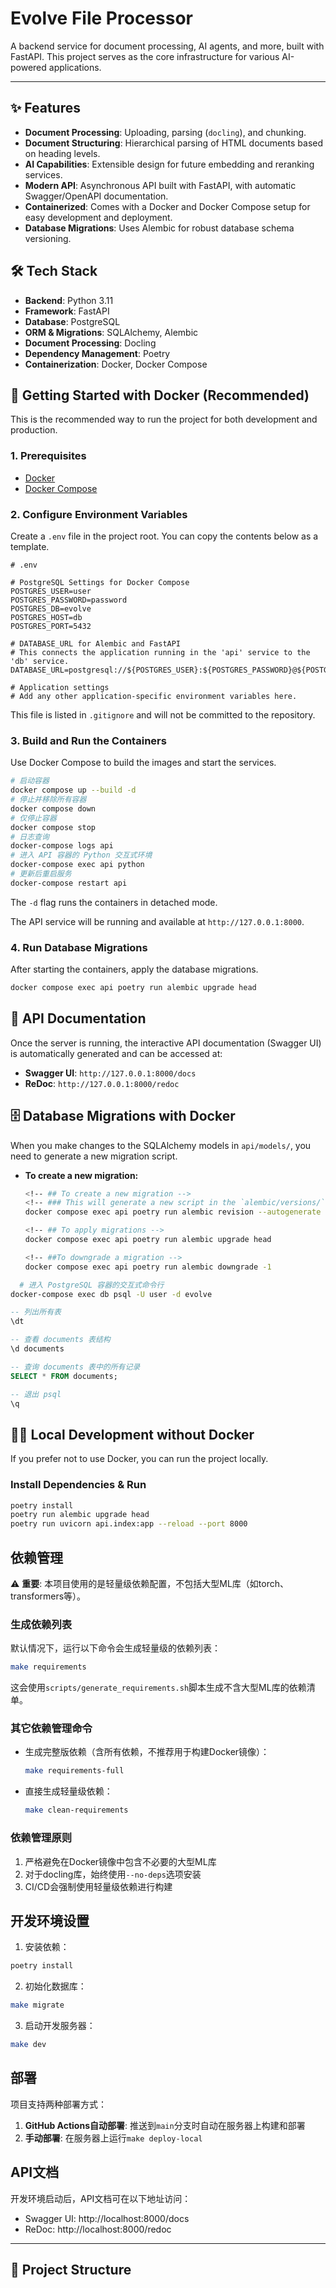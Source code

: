 # Evolve File Processor

A backend service for document processing, AI agents, and more, built with FastAPI. This project serves as the core infrastructure for various AI-powered applications.

---

## ✨ Features

- **Document Processing**: Uploading, parsing (`docling`), and chunking.
- **Document Structuring**: Hierarchical parsing of HTML documents based on heading levels.
- **AI Capabilities**: Extensible design for future embedding and reranking services.
- **Modern API**: Asynchronous API built with FastAPI, with automatic Swagger/OpenAPI documentation.
- **Containerized**: Comes with a Docker and Docker Compose setup for easy development and deployment.
- **Database Migrations**: Uses Alembic for robust database schema versioning.

## 🛠️ Tech Stack

- **Backend**: Python 3.11
- **Framework**: FastAPI
- **Database**: PostgreSQL
- **ORM & Migrations**: SQLAlchemy, Alembic
- **Document Processing**: Docling
- **Dependency Management**: Poetry
- **Containerization**: Docker, Docker Compose

## 🚀 Getting Started with Docker (Recommended)

This is the recommended way to run the project for both development and production.

### 1. Prerequisites

- [Docker](https://docs.docker.com/get-docker/)
- [Docker Compose](https://docs.docker.com/compose/install/)

### 2. Configure Environment Variables

Create a `.env` file in the project root. You can copy the contents below as a template.

```env
# .env

# PostgreSQL Settings for Docker Compose
POSTGRES_USER=user
POSTGRES_PASSWORD=password
POSTGRES_DB=evolve
POSTGRES_HOST=db
POSTGRES_PORT=5432

# DATABASE_URL for Alembic and FastAPI
# This connects the application running in the 'api' service to the 'db' service.
DATABASE_URL=postgresql://${POSTGRES_USER}:${POSTGRES_PASSWORD}@${POSTGRES_HOST}:${POSTGRES_PORT}/${POSTGRES_DB}

# Application settings
# Add any other application-specific environment variables here.
```
This file is listed in `.gitignore` and will not be committed to the repository.

### 3. Build and Run the Containers

Use Docker Compose to build the images and start the services.

```bash
# 启动容器
docker compose up --build -d
# 停止并移除所有容器
docker compose down
# 仅停止容器
docker compose stop
# 日志查询
docker-compose logs api
# 进入 API 容器的 Python 交互式环境
docker-compose exec api python
# 更新后重启服务
docker-compose restart api
```
The `-d` flag runs the containers in detached mode.

The API service will be running and available at `http://127.0.0.1:8000`.

### 4. Run Database Migrations

After starting the containers, apply the database migrations.

```bash
docker compose exec api poetry run alembic upgrade head
```

## 📄 API Documentation

Once the server is running, the interactive API documentation (Swagger UI) is automatically generated and can be accessed at:

- **Swagger UI**: `http://127.0.0.1:8000/docs`
- **ReDoc**: `http://127.0.0.1:8000/redoc`

## 🗄️ Database Migrations with Docker

When you make changes to the SQLAlchemy models in `api/models/`, you need to generate a new migration script.

- **To create a new migration:**
  ```bash
  <!-- ## To create a new migration -->
  <!-- ### This will generate a new script in the `alembic/versions/` directory. -->
  docker compose exec api poetry run alembic revision --autogenerate -m "Your descriptive message"

  <!-- ## To apply migrations -->
  docker compose exec api poetry run alembic upgrade head

  <!-- ##To downgrade a migration -->
  docker compose exec api poetry run alembic downgrade -1
  ```
```bash
  # 进入 PostgreSQL 容器的交互式命令行
docker-compose exec db psql -U user -d evolve
```

```sql
-- 列出所有表
\dt

-- 查看 documents 表结构
\d documents

-- 查询 documents 表中的所有记录
SELECT * FROM documents;

-- 退出 psql
\q
```

## 👨‍💻 Local Development without Docker

If you prefer not to use Docker, you can run the project locally.

### Install Dependencies & Run

```bash
poetry install
poetry run alembic upgrade head
poetry run uvicorn api.index:app --reload --port 8000
```

## 依赖管理

⚠️ **重要**: 本项目使用的是轻量级依赖配置，不包括大型ML库（如torch、transformers等）。

### 生成依赖列表

默认情况下，运行以下命令会生成轻量级的依赖列表：

```bash
make requirements
```

这会使用`scripts/generate_requirements.sh`脚本生成不含大型ML库的依赖清单。

### 其它依赖管理命令

- 生成完整版依赖（含所有依赖，不推荐用于构建Docker镜像）：
  ```bash
  make requirements-full
  ```

- 直接生成轻量级依赖：
  ```bash
  make clean-requirements
  ```

### 依赖管理原则

1. 严格避免在Docker镜像中包含不必要的大型ML库
2. 对于docling库，始终使用`--no-deps`选项安装
3. CI/CD会强制使用轻量级依赖进行构建

## 开发环境设置

1. 安装依赖：

```bash
poetry install
```

2. 初始化数据库：

```bash
make migrate
```

3. 启动开发服务器：

```bash
make dev
```

## 部署

项目支持两种部署方式：

1. **GitHub Actions自动部署**: 推送到`main`分支时自动在服务器上构建和部署
2. **手动部署**: 在服务器上运行`make deploy-local`

## API文档

开发环境启动后，API文档可在以下地址访问：

- Swagger UI: http://localhost:8000/docs
- ReDoc: http://localhost:8000/redoc

---

## 📂 Project Structure

```